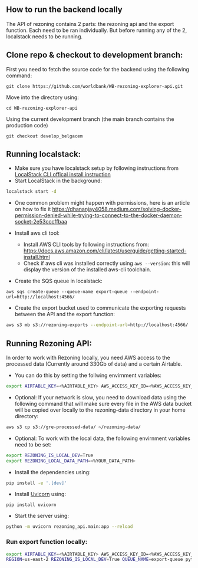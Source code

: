 ## How to run the backend locally

The API of rezoning contains 2 parts: the rezoning api and the export function. Each need to be ran individually. But before running any of the 2, localstack needs to be running.

## Clone repo & checkout to development branch:
First you need to fetch the source code for the backend using the following command:
```
git clone https://github.com/worldbank/WB-rezoning-explorer-api.git
```
Move into the directory using:
```
cd WB-rezoning-explorer-api
```
Using the current development branch (the main branch contains the production code)
```
git checkout develop_belgacem
```
## Running localstack:
- Make sure you have localstack setup by following instructions from [LocalStack CLI offical install instruction](https://docs.localstack.cloud/getting-started/installation/#localstack-cli)
- Start LocalStack in the background: 
```sh
localstack start -d
```

- One common problem might happen with permissions, here is an article on how to fix it https://dhananjay4058.medium.com/solving-docker-permission-denied-while-trying-to-connect-to-the-docker-daemon-socket-2e53cccffbaa


- Install aws cli tool:
    - Install AWS CLI tools by following instructions from: https://docs.aws.amazon.com/cli/latest/userguide/getting-started-install.html
    - Check if aws cli was installed correctly using ```aws --version```: this will display the version of the installed aws-cli toolchain.


- Create the SQS queue in localstack:
```
aws sqs create-queue --queue-name export-queue --endpoint-url=http://localhost:4566/
```
- Create the export bucket used to communicate the exporting requests between the API and the export function:
```sh
aws s3 mb s3://rezoning-exports --endpoint-url=http://localhost:4566/
```

## Running Rezoning API:
In order to work with Rezoning locally, you need AWS access to the processed data (Currently around 330Gb of data) and a certain Airtable. 

- You can do this by setting the follwing envirnment variables:
```sh
export AIRTABLE_KEY=<%AIRTABLE_KEY> AWS_ACCESS_KEY_ID=<%AWS_ACCESS_KEY_ID> AWS_SECRET_ACCESS_KEY=<%AWS_SECRET_ACCESS_KEY>
```

- Optional: 
If your network is slow, you need to download data using the following command that will make sure every file in the AWS data bucket will be copied over locally to the rezoning-data directory in your home directory:

```sh
aws s3 cp s3://gre-processed-data/ ~/rezoning-data/
```

- Optional:
To work with the local data, the following envirnment variables need to be set:
```sh
export REZONING_IS_LOCAL_DEV=True
export REZONING_LOCAL_DATA_PATH=<%YOUR_DATA_PATH>
```


- Install the dependencies using:

```sh
pip install -e '.[dev]'
```

- Install [Uvicorn](https://www.uvicorn.org/) using:
```
pip install uvicorn
```

- Start the server using:

```sh
python -m uvicorn rezoning_api.main:app --reload
```

### Run export function locally:
```sh
export AIRTABLE_KEY=<%AIRTABLE_KEY> AWS_ACCESS_KEY_ID=<%AWS_ACCESS_KEY_ID> AWS_SECRET_ACCESS_KEY=<%AWS_SECRET_ACCESS_KEY>
REGION=us-east-2 REZONING_IS_LOCAL_DEV=True QUEUE_NAME=export-queue python ./export/export.py
```
